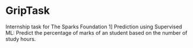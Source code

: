 # GripTask
Internship task for The Sparks Foundation
1] Prediction using Supervised ML: Predict the percentage of marks of an student based on the number of study hours.
